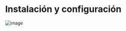 # Instalación y configuración

![image](https://user-images.githubusercontent.com/18565089/124824915-f5d1cb00-df40-11eb-9ccc-c2e3b8e0c8eb.png)

